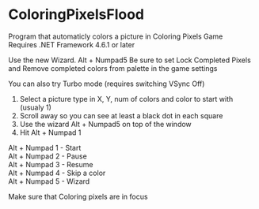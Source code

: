 # ColoringPixelsFlood
Program that automaticly colors a picture in Coloring Pixels Game
<br />Requires .NET Framework 4.6.1 or later

Use the new Wizard. Alt + Numpad5
Be sure to set Lock Completed Pixels and 
Remove completed colors from palette in the game settings

You can also try Turbo mode (requires switching VSync Off)

1. Select a picture type in X, Y, num of colors and color to start with (usualy 1)
2. Scroll away so you can see at least a black dot in each square
3. Use the wizard Alt + Numpad5 on top of the window
5. Hit Alt + Numpad 1

Alt + Numpad 1 - Start
<br />Alt + Numpad 2 - Pause
<br />Alt + Numpad 3 - Resume
<br />Alt + Numpad 4 - Skip a color
<br />Alt + Numpad 5 - Wizard

Make sure that Coloring pixels are in focus
